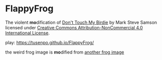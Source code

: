 # FlappyFrog
The violent **mo**dification of [Don't Touch My Birdie](https://github.com/marksteve/dtmb) by Mark Steve Samson
licensed under [Creative Commons Attribution-NonCommercial 4.0 International License](https://creativecommons.org/licenses/by-nc/4.0/).

play: https://tusenpo.github.io/FlappyFrog/

the weird frog image is **mo**dified from [another frog image](https://amphibian.com/)
